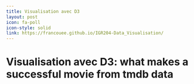 ```yaml
---
title: Visualisation avec D3
layout: post
icon: fa-poll
icon-style: solid
link: https://francouee.github.io/IGR204-Data_Visualisation/
---
```


# Visualisation avec D3: what makes a successful movie from tmdb data 